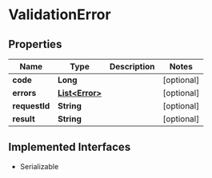 

# ValidationError

## Properties

Name | Type | Description | Notes
------------ | ------------- | ------------- | -------------
**code** | **Long** |  |  [optional]
**errors** | [**List&lt;Error&gt;**](Error.md) |  |  [optional]
**requestId** | **String** |  |  [optional]
**result** | **String** |  |  [optional]


## Implemented Interfaces

* Serializable


